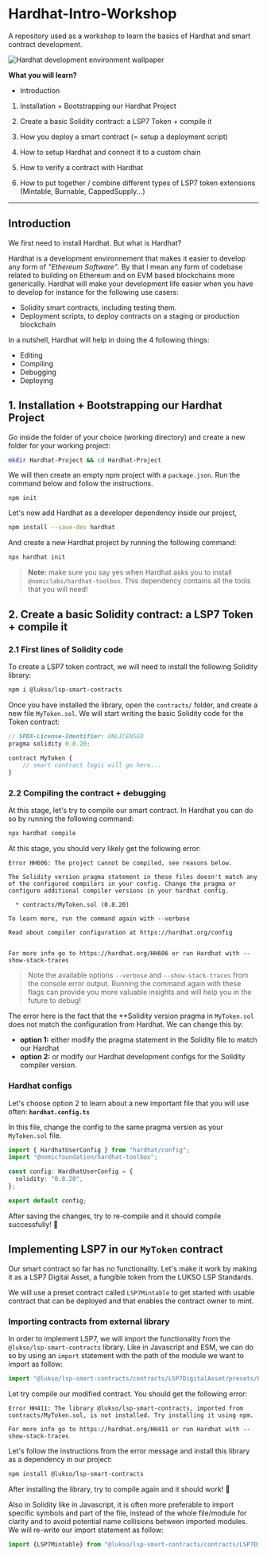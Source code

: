 # Hardhat-Intro-Workshop
A repository used as a workshop to learn the basics of Hardhat and smart contract development.

![Hardhat development environment wallpaper](https://miro.medium.com/v2/resize:fit:1200/1*Fe-twcLBfV79OGtQ1vVkkQ.png)

**What you will learn?**

- Introduction

1. Installation + Bootstrapping our Hardhat Project

2. Create a basic Solidity contract: a LSP7 Token + compile it

3. How you deploy a smart contract (= setup a deployment script)

4. How to setup Hardhat and connect it to a custom chain

5. How to verify a contract with Hardhat

6. How to put together / combine different types of LSP7 token extensions (Mintable, Burnable, CappedSupply...)

---

## Introduction

We first need to install Hardhat. But what is Hardhat?

Hardhat is a development environnement that makes it easier to develop any form of _"Ethereum Software"_. By that I mean any form of codebase related to building on Ethereum and on EVM based blockchains more generically.
Hardhat will make your development life easier when you have to develop for instance for the following use casers:
- Solidity smart contracts, including testing them.
- Deployment scripts, to deploy contracts on a staging or production blockchain

In a nutshell, Hardhat will help in doing the 4 following things:
- Editing
- Compiling
- Debugging
- Deploying

## 1. Installation + Bootstrapping our Hardhat Project

Go inside the folder of your choice (working directory) and create a new folder for your working project:

```bash
mkdir Hardhat-Project && cd Hardhat-Project
``` 

We will then create an empty npm project with a `package.json`. Run the command below and follow the instructions.

```
npm init
```

Let's now add Hardhat as a developer dependency inside our project,

```bash
npm install --save-dev hardhat
```

And create a new Hardhat project by running the following command:

```bash
npx hardhat init
```

> **Note:** make sure you say yes when Hardhat asks you to install `@nomiclabs/hardhat-toolbox`. This dependency contains all the tools that you will need!

## 2. Create a basic Solidity contract: a LSP7 Token + compile it

### 2.1 First lines of Solidity code

To create a LSP7 token contract, we will need to install the following Solidity library:

```bash
npm i @lukso/lsp-smart-contracts
```

Once you have installed the library, open the `contracts/` folder, and create a new file `MyToken.sol`. We will start writing the basic Solidity code for the Token contract:

```js
// SPDX-License-Identifier: UNLICENSED
pragma solidity 0.8.20;

contract MyToken {
    // smart contract logic will go here...
}
```

### 2.2 Compiling the contract + debugging

At this stage, let's try to compile our smart contract. In Hardhat you can do so by running the following command:

```bash
npx hardhat compile
```

At this stage, you should very likely get the following error:

```log
Error HH606: The project cannot be compiled, see reasons below.

The Solidity version pragma statement in these files doesn't match any of the configured compilers in your config. Change the pragma or configure additional compiler versions in your hardhat config.

  * contracts/MyToken.sol (0.8.20)

To learn more, run the command again with --verbose

Read about compiler configuration at https://hardhat.org/config


For more info go to https://hardhat.org/HH606 or run Hardhat with --show-stack-traces
```

> Note the available options `--verbose` and `--show-stack-traces` from the console error output. Running the command again with these flags can provide you more valuable insights and will help you in the future to debug!

The error here is the fact that the **Solidity version pragma in `MyToken.sol` does not match the configuration from Hardhat. We can change this by:
- **option 1:** either modify the pragma statement in the Solidity file to match our Hardhat
- **option 2:** or modify our Hardhat development configs for the Solidity compiler version.

### Hardhat configs

Let's choose option 2 to learn about a new important file that you will use often: **`hardhat.config.ts`**

In this file, change the config to the same pragma version as your `MyToken.sol` file.

```ts
import { HardhatUserConfig } from "hardhat/config";
import "@nomicfoundation/hardhat-toolbox";

const config: HardhatUserConfig = {
  solidity: "0.8.20",
};

export default config;
```

After saving the changes, try to re-compile and it should compile successfully! 🎉

## Implementing LSP7 in our `MyToken` contract

Our smart contract so far has no functionality. Let's make it work by making it as a LSP7 Digital Asset, a fungible token from the LUKSO LSP Standards.

We will use a preset contract called `LSP7Mintable` to get started with usable contract that can be deployed and that enables the contract owner to mint.

### Importing contracts from external library

In order to implement LSP7, we will import the functionality from the `@lukso/lsp-smart-contracts` library. Like in Javascript and ESM, we can do so by using an `import` statement with the path of the module we want to import as follow:

```js
import "@lukso/lsp-smart-contracts/contracts/LSP7DigitalAsset/presets/LSP7Mintable.sol";
```

Let try compile our modified contract. You should get the following error:

```log
Error HH411: The library @lukso/lsp-smart-contracts, imported from contracts/MyToken.sol, is not installed. Try installing it using npm.

For more info go to https://hardhat.org/HH411 or run Hardhat with --show-stack-traces
```

Let's follow the instructions from the error message and install this library as a dependency in our project:

```bash
npm install @lukso/lsp-smart-contracts
```

After installing the library, try to compile again and it should work! 🎉

Also in Solidity like in Javascript, it is often more preferable to import specific symbols and part of the file, instead of the whole file/module for clarity and to avoid potential name collisions between imported modules. We will re-write our import statement as follow:

```js
import {LSP7Mintable} from "@lukso/lsp-smart-contracts/contracts/LSP7DigitalAsset/presets/LSP7Mintable.sol";
```

